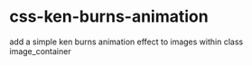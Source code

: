 # css-ken-burns-animation
add a simple ken burns animation effect to images within class image_container
